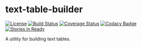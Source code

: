 # text-table-builder
[![License](https://img.shields.io/hexpm/l/plug.svg)](https://github.com/rvenutolo/text-table-builder/blob/master/LICENSE)
[![Build Status](https://travis-ci.org/rvenutolo/text-table-builder.svg?branch=master)](https://travis-ci.org/rvenutolo/text-table-builder)
[![Coverage Status](https://coveralls.io/repos/rvenutolo/text-table-builder/badge.svg?branch=master&service=github)](https://coveralls.io/github/rvenutolo/text-table-builder?branch=master)
[![Codacy Badge](https://api.codacy.com/project/badge/grade/fba621246e9f43278b234fe9838106f3)](https://www.codacy.com/app/rick/text-table-builder)
[![Stories in Ready](https://badge.waffle.io/rvenutolo/text-table-builder.png?label=ready&title=Ready)](https://waffle.io/rvenutolo/text-table-builder)

A utility for building text tables.
